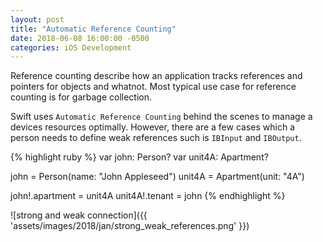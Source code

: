 ```yaml
---
layout: post
title: "Automatic Reference Counting"
date: 2018-06-08 16:00:00 -0500
categories: iOS Development 
---
```


Reference counting describe how an application tracks references and pointers for objects and whatnot. Most typical use case for reference counting is for garbage collection.  

Swift uses `Automatic Reference Counting` behind the scenes to manage a devices resources optimally. However, there are a few cases which a person needs to define weak references such is `IBInput` and `IBOutput`. 

{% highlight ruby %}
var john: Person?
var unit4A: Apartment?

john = Person(name: "John Appleseed")
unit4A = Apartment(unit: "4A")

john!.apartment = unit4A
unit4A!.tenant = john
{% endhighlight %}

![strong and weak connection]({{ 'assets/images/2018/jan/strong_weak_references.png' }})


